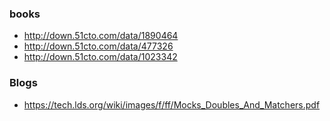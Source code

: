 ### books
* http://down.51cto.com/data/1890464
* http://down.51cto.com/data/477326
* http://down.51cto.com/data/1023342

### Blogs
* https://tech.lds.org/wiki/images/f/ff/Mocks_Doubles_And_Matchers.pdf
